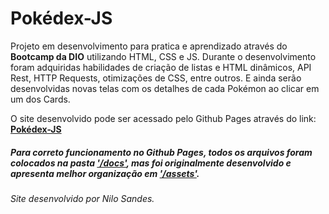 # Pokédex-JS
Projeto em desenvolvimento para pratica e aprendizado através do **Bootcamp da DIO** utilizando HTML, CSS e JS. Durante o desenvolvimento foram adquiridas habilidades de criação de listas e HTML dinâmicos, API Rest, HTTP Requests, otimizações de CSS, entre outros. E ainda serão desenvolvidas novas telas com os detalhes de cada Pokémon ao clicar em um dos Cards.

O site desenvolvido pode ser acessado pelo Github Pages através do link: **[Pokédex-JS](https://nilosandes.github.io/Pokedex-JS/)**
##### Para correto funcionamento no Github Pages, todos os arquivos foram colocados na pasta ['/docs'](https://github.com/nilosandes/Pokedex-JS/tree/main/docs), mas foi originalmente desenvolvido e apresenta melhor organização em ['/assets'](https://github.com/nilosandes/Pokedex-JS/tree/main/assets).
###### Site desenvolvido por Nilo Sandes.
